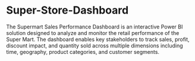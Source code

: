 # Super-Store-Dashboard
The Supermart Sales Performance Dashboard is an interactive Power BI solution designed to analyze and monitor the retail performance of the Super Mart. The dashboard enables key stakeholders to track sales, profit, discount impact, and quantity sold across multiple dimensions including time, geography, product categories, and customer segments.
